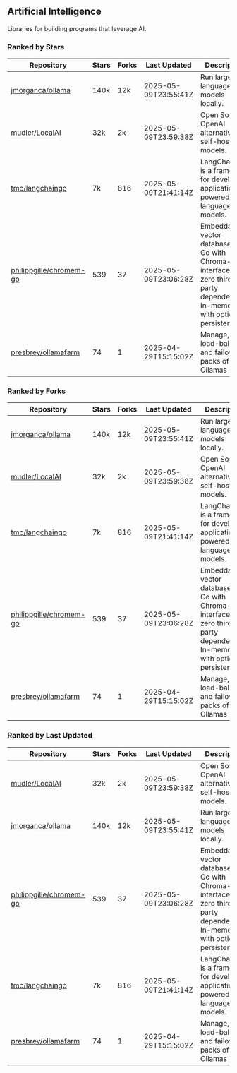 ## Artificial Intelligence

Libraries for building programs that leverage AI.

### Ranked by Stars

| Repository | Stars | Forks | Last Updated | Description | 
|------------|-------|-------|--------------|-------------|
| [jmorganca/ollama](https://github.com/jmorganca/ollama) | 140k | 12k | 2025-05-09T23:55:41Z |  Run large language models locally. |
| [mudler/LocalAI](https://github.com/mudler/LocalAI) | 32k | 2k | 2025-05-09T23:59:38Z |  Open Source OpenAI alternative, self-host AI models. |
| [tmc/langchaingo](https://github.com/tmc/langchaingo) | 7k | 816 | 2025-05-09T21:41:14Z |  LangChainGo is a framework for developing applications powered by language models. |
| [philippgille/chromem-go](https://github.com/philippgille/chromem-go) | 539 | 37 | 2025-05-09T23:06:28Z |  Embeddable vector database for Go with Chroma-like interface and zero third-party dependencies. In-memory with optional persistence. |
| [presbrey/ollamafarm](https://github.com/presbrey/ollamafarm) | 74 | 1 | 2025-04-29T15:15:02Z |  Manage, load-balance, and failover packs of Ollamas |

### Ranked by Forks

| Repository | Stars | Forks | Last Updated | Description | 
|------------|-------|-------|--------------|-------------|
| [jmorganca/ollama](https://github.com/jmorganca/ollama) | 140k | 12k | 2025-05-09T23:55:41Z |  Run large language models locally. |
| [mudler/LocalAI](https://github.com/mudler/LocalAI) | 32k | 2k | 2025-05-09T23:59:38Z |  Open Source OpenAI alternative, self-host AI models. |
| [tmc/langchaingo](https://github.com/tmc/langchaingo) | 7k | 816 | 2025-05-09T21:41:14Z |  LangChainGo is a framework for developing applications powered by language models. |
| [philippgille/chromem-go](https://github.com/philippgille/chromem-go) | 539 | 37 | 2025-05-09T23:06:28Z |  Embeddable vector database for Go with Chroma-like interface and zero third-party dependencies. In-memory with optional persistence. |
| [presbrey/ollamafarm](https://github.com/presbrey/ollamafarm) | 74 | 1 | 2025-04-29T15:15:02Z |  Manage, load-balance, and failover packs of Ollamas |

### Ranked by Last Updated

| Repository | Stars | Forks | Last Updated | Description | 
|------------|-------|-------|--------------|-------------|
| [mudler/LocalAI](https://github.com/mudler/LocalAI) | 32k | 2k | 2025-05-09T23:59:38Z |  Open Source OpenAI alternative, self-host AI models. |
| [jmorganca/ollama](https://github.com/jmorganca/ollama) | 140k | 12k | 2025-05-09T23:55:41Z |  Run large language models locally. |
| [philippgille/chromem-go](https://github.com/philippgille/chromem-go) | 539 | 37 | 2025-05-09T23:06:28Z |  Embeddable vector database for Go with Chroma-like interface and zero third-party dependencies. In-memory with optional persistence. |
| [tmc/langchaingo](https://github.com/tmc/langchaingo) | 7k | 816 | 2025-05-09T21:41:14Z |  LangChainGo is a framework for developing applications powered by language models. |
| [presbrey/ollamafarm](https://github.com/presbrey/ollamafarm) | 74 | 1 | 2025-04-29T15:15:02Z |  Manage, load-balance, and failover packs of Ollamas |


